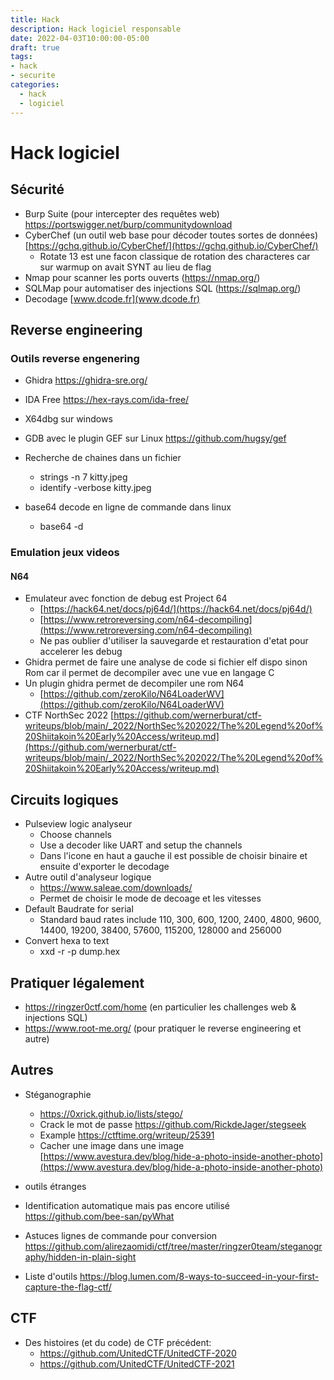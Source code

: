 ```yaml
---
title: Hack
description: Hack logiciel responsable
date: 2022-04-03T10:00:00-05:00
draft: true
tags:
- hack
- securite
categories:
  - hack
  - logiciel
---
```

# Hack logiciel

## Sécurité

* Burp Suite (pour intercepter des requêtes web) https://portswigger.net/burp/communitydownload
* CyberChef (un outil web base pour décoder toutes sortes de données) [https://gchq.github.io/CyberChef/](https://gchq.github.io/CyberChef/)
  * Rotate 13 est une facon classique de rotation des characteres car sur warmup on avait SYNT au lieu de flag
* Nmap pour scanner les ports ouverts (https://nmap.org/) 
* SQLMap pour automatiser des injections SQL (https://sqlmap.org/)
* Decodage [www.dcode.fr](www.dcode.fr)

## Reverse engineering

### Outils reverse engenering

* Ghidra https://ghidra-sre.org/
* IDA Free https://hex-rays.com/ida-free/
* X64dbg sur windows
* GDB avec le plugin GEF sur Linux https://github.com/hugsy/gef

* Recherche de chaines dans un fichier
  * strings -n 7 kitty.jpeg
  * identify -verbose kitty.jpeg
* base64 decode en ligne de commande dans linux
  * base64 -d

### Emulation jeux videos

#### N64
* Emulateur avec fonction de debug est Project 64
  * [https://hack64.net/docs/pj64d/](https://hack64.net/docs/pj64d/)
  * [https://www.retroreversing.com/n64-decompiling](https://www.retroreversing.com/n64-decompiling)
  * Ne pas oublier d'utiliser la sauvegarde et restauration d'etat pour accelerer les debug
* Ghidra permet de faire une analyse de code si fichier elf dispo sinon Rom car il permet de decompiler avec une vue en langage C
* Un plugin ghidra permet de decompiler une rom N64
  * [https://github.com/zeroKilo/N64LoaderWV](https://github.com/zeroKilo/N64LoaderWV)
* CTF NorthSec 2022 [https://github.com/wernerburat/ctf-writeups/blob/main/_2022/NorthSec%202022/The%20Legend%20of%20Shiitakoin%20Early%20Access/writeup.md](https://github.com/wernerburat/ctf-writeups/blob/main/_2022/NorthSec%202022/The%20Legend%20of%20Shiitakoin%20Early%20Access/writeup.md)

## Circuits logiques

* Pulseview logic analyseur
  * Choose channels
  * Use a decoder like UART and setup the channels
  * Dans l'icone en haut a gauche il est possible de choisir binaire et ensuite d'exporter le decodage 
* Autre outil d'analyseur logique
  * https://www.saleae.com/downloads/
  * Permet de choisir le mode de decoage et les vitesses
* Default Baudrate for serial
  * Standard baud rates include 110, 300, 600, 1200, 2400, 4800, 9600, 14400, 19200, 38400, 57600, 115200, 128000 and 256000
* Convert hexa to text
  * xxd -r -p dump.hex

## Pratiquer légalement

* https://ringzer0ctf.com/home (en particulier les challenges web & injections SQL)
* https://www.root-me.org/ (pour pratiquer le reverse engineering et autre)

## Autres

* Stéganographie
  * https://0xrick.github.io/lists/stego/
  * Crack le mot de passe https://github.com/RickdeJager/stegseek
  * Example https://ctftime.org/writeup/25391
  * Cacher une image dans une image [https://www.avestura.dev/blog/hide-a-photo-inside-another-photo](https://www.avestura.dev/blog/hide-a-photo-inside-another-photo)

* outils étranges
 * Identification automatique mais pas encore utilisé https://github.com/bee-san/pyWhat
* Astuces lignes de commande pour conversion https://github.com/alirezaomidi/ctf/tree/master/ringzer0team/steganography/hidden-in-plain-sight


* Liste d'outils https://blog.lumen.com/8-ways-to-succeed-in-your-first-capture-the-flag-ctf/


## CTF

* Des histoires (et du code) de CTF précédent:
  * https://github.com/UnitedCTF/UnitedCTF-2020
  * https://github.com/UnitedCTF/UnitedCTF-2021
